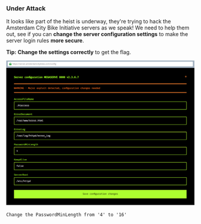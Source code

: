 ### Under Attack

It looks like part of the heist is underway, they're trying to hack the Amsterdam City Bike Initiative servers as we speak! We need to help them out, see if you can **change the server configuration settings** to make the server login rules **more secure**.

**Tip:** **Change the settings correctly** to get the flag.

![image](img/c11image.png)

```
Change the PasswordMinLength from '4' to '16'
```

